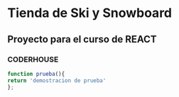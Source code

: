 # Tienda de Ski y Snowboard
## Proyecto para el curso de REACT 
### CODERHOUSE

```javascript
function prueba(){
return 'demostracion de prueba' 
};
``````
